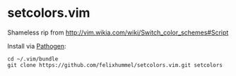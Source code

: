 setcolors.vim
=============

Shameless rip from http://vim.wikia.com/wiki/Switch_color_schemes#Script

Install via [Pathogen](https://github.com/tpope/vim-pathogen):

    cd ~/.vim/bundle
    git clone https://github.com/felixhummel/setcolors.vim.git setcolors

